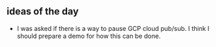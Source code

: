 ## ideas of the day

- I was asked if there is a way to pause GCP cloud pub/sub. I think I should prepare a demo for how this can be done.

